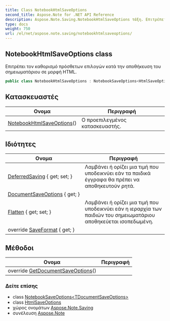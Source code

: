 ```yaml
---
title: Class NotebookHtmlSaveOptions
second_title: Aspose.Note for .NET API Reference
description: Aspose.Note.Saving.NotebookHtmlSaveOptions τάξη. Επιτρέπει τον καθορισμό πρόσθετων επιλογών κατά την αποθήκευση του σημειωματάριου σε μορφή HTML.
type: docs
weight: 750
url: /el/net/aspose.note.saving/notebookhtmlsaveoptions/
---
```

## NotebookHtmlSaveOptions class

Επιτρέπει τον καθορισμό πρόσθετων επιλογών κατά την αποθήκευση του σημειωματάριου σε μορφή HTML.

```csharp
public class NotebookHtmlSaveOptions : NotebookSaveOptions<HtmlSaveOptions>
```

## Κατασκευαστές

| Ονομα | Περιγραφή |
| --- | --- |
| [NotebookHtmlSaveOptions](notebookhtmlsaveoptions/)() | Ο προεπιλεγμένος κατασκευαστής. |

## Ιδιότητες

| Ονομα | Περιγραφή |
| --- | --- |
| [DeferredSaving](../../aspose.note.saving/notebooksaveoptions/deferredsaving/) { get; set; } | Λαμβάνει ή ορίζει μια τιμή που υποδεικνύει εάν τα παιδικά έγγραφα θα πρέπει να αποθηκευτούν ρητά. |
| [DocumentSaveOptions](../../aspose.note.saving/notebooksaveoptions-1/documentsaveoptions/) { get; } |  |
| [Flatten](../../aspose.note.saving/notebooksaveoptions/flatten/) { get; set; } | Λαμβάνει ή ορίζει μια τιμή που υποδεικνύει εάν η ιεραρχία των παιδιών του σημειωματάριου αποθηκεύεται ισοπεδωμένη. |
| override [SaveFormat](../../aspose.note.saving/notebooksaveoptions-1/saveformat/) { get; } |  |

## Μέθοδοι

| Ονομα | Περιγραφή |
| --- | --- |
| override [GetDocumentSaveOptions](../../aspose.note.saving/notebooksaveoptions-1/getdocumentsaveoptions/)() |  |

### Δείτε επίσης

* class [NotebookSaveOptions&lt;TDocumentSaveOptions&gt;](../notebooksaveoptions-1/)
* class [HtmlSaveOptions](../htmlsaveoptions/)
* χώρος ονομάτων [Aspose.Note.Saving](../../aspose.note.saving/)
* συνέλευση [Aspose.Note](../../)



